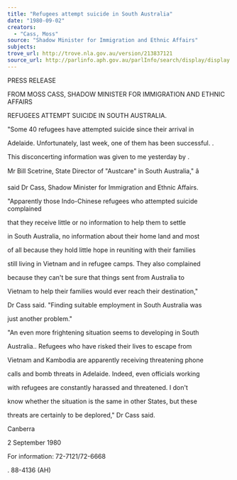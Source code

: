 ```yaml
---
title: "Refugees attempt suicide in South Australia"
date: "1980-09-02"
creators:
  - "Cass, Moss"
source: "Shadow Minister for Immigration and Ethnic Affairs"
subjects:
trove_url: http://trove.nla.gov.au/version/213837121
source_url: http://parlinfo.aph.gov.au/parlInfo/search/display/display.w3p;query=Id%3A%22media/pressrel/HPR06003652%22
---
```


 PRESS RELEASE

 FROM MOSS CASS, SHADOW MINISTER FOR IMMIGRATION AND ETHNIC AFFAIRS 

 REFUGEES ATTEMPT SUICIDE IN SOUTH AUSTRALIA.

 "Some 40 refugees have attempted suicide since their arrival in 

 Adelaide. Unfortunately, last week, one of them has been successful. .

 This disconcerting information was given to me yesterday by .

 Mr Bill Scetrine, State Director of "Austcare" in South Australia," â 

 said Dr Cass, Shadow Minister for Immigration and Ethnic Affairs.

 "Apparently those Indo-Chinese refugees who attempted suicide complained 

 that they receive little or no information to help them to settle 

 in South Australia, no information about their home land and most 

 of all because they hold little hope in reuniting with their families 

 still living in Vietnam and in refugee camps. They also complained 

 because they can't be sure that things sent from Australia to 

 Vietnam to help their families would ever reach their destination,"

 Dr Cass said. "Finding suitable employment in South Australia was 

 just another problem."

 "An even more frightening situation seems to developing in South 

 Australia.. Refugees who have risked their lives to escape from 

 Vietnam and Kambodia are apparently receiving threatening phone 

 calls and bomb threats in Adelaide. Indeed, even officials working 

 with refugees are constantly harassed and threatened. I don't 

 know whether the situation is the same in other States, but these 

 threats are certainly to be deplored," Dr Cass said.

 Canberra 

 2 September 1980

 For information: 72-7121/72-6668

 .  88-4136 (AH)

